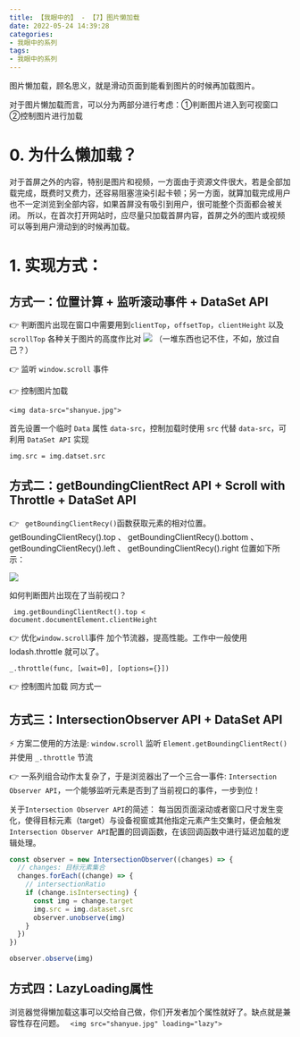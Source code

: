 ```yaml
---
title: 【我眼中的】 - 【7】图片懒加载
date: 2022-05-24 14:39:28
categories:
- 我眼中的系列
tags:
- 我眼中的系列
---
```


图片懒加载，顾名思义，就是滑动页面到能看到图片的时候再加载图片。

对于图片懒加载而言，可以分为两部分进行考虑：①判断图片进入到可视窗口 ②控制图片进行加载

# 0. 为什么懒加载？
对于首屏之外的内容，特别是图片和视频，一方面由于资源文件很大，若是全部加载完成，既费时又费力，还容易阻塞渲染引起卡顿；另一方面，就算加载完成用户也不一定浏览到全部内容，如果首屏没有吸引到用户，很可能整个页面都会被关闭。
所以，在首次打开网站时，应尽量只加载首屏内容，首屏之外的图片或视频可以等到用户滑动到的时候再加载。

# 1. 实现方式：
## 方式一：位置计算 + 监听滚动事件 + DataSet API

👉 判断图片出现在窗口中需要用到```clientTop```，```offsetTop```，```clientHeight``` 以及 ```scrollTop``` 各种关于图片的高度作比对
![](https://cdn.jsdelivr.net/gh/qw-null/BlogImages/20220524151700.png)
（一堆东西也记不住，不如，放过自己？）

👉 监听 ```window.scroll``` 事件

👉 控制图片加载

``` <img data-src="shanyue.jpg"> ```

首先设置一个临时 ```Data``` 属性 ```data-src```，控制加载时使用 ```src``` 代替 ```data-src```，可利用 ```DataSet API``` 实现

```img.src = img.datset.src```

## 方式二：getBoundingClientRect API + Scroll with Throttle + DataSet API

👉 ``` getBoundingClientRecy()```函数获取元素的相对位置。
getBoundingClientRecy().top 、 getBoundingClientRecy().bottom 、 getBoundingClientRecy().left 、 getBoundingClientRecy().right
位置如下所示：

![](https://cdn.jsdelivr.net/gh/qw-null/BlogImages/20220524160129.png)

如何判断图片出现在了当前视口？

``` img.getBoundingClientRect().top < document.documentElement.clientHeight```

👉 优化```window.scroll```事件
加个节流器，提高性能。工作中一般使用 lodash.throttle 就可以了。

```_.throttle(func, [wait=0], [options={}])```

👉 控制图片加载 同方式一

## 方式三：IntersectionObserver API + DataSet API

⚡ 方案二使用的方法是: ```window.scroll``` 监听 ```Element.getBoundingClientRect()``` 并使用 ```_.throttle``` 节流

👉 一系列组合动作太复杂了，于是浏览器出了一个三合一事件:   ```Intersection Observer API```，一个能够监听元素是否到了当前视口的事件，一步到位！

关于```Intersection Observer API```的简述：
每当因页面滚动或者窗口尺寸发生变化，使得目标元素（target）与设备视窗或其他指定元素产生交集时，便会触发```Intersection Observer API```配置的回调函数，在该回调函数中进行延迟加载的逻辑处理。

```javascript
const observer = new IntersectionObserver((changes) => {
  // changes: 目标元素集合
  changes.forEach((change) => {
    // intersectionRatio
    if (change.isIntersecting) {
      const img = change.target
      img.src = img.dataset.src
      observer.unobserve(img)
    }
  })
})

observer.observe(img)
```

## 方式四：LazyLoading属性

浏览器觉得懒加载这事可以交给自己做，你们开发者加个属性就好了。缺点就是兼容性存在问题。
``` <img src="shanyue.jpg" loading="lazy">```